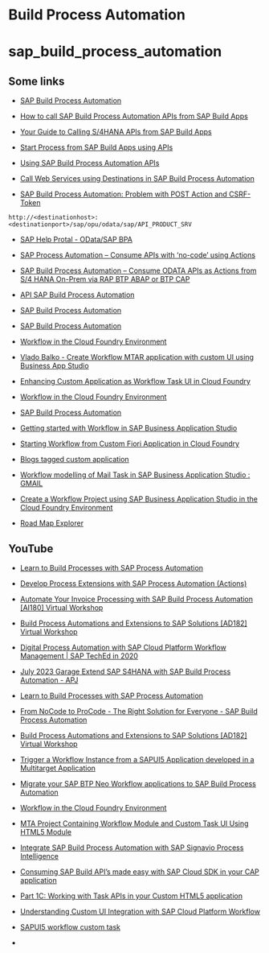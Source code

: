 # Build Process Automation

# sap_build_process_automation

## Some links
- [SAP Build Process Automation](https://help.sap.com/docs/build-process-automation?locale=en-US)

- [How to call SAP Build Process Automation APIs from SAP Build Apps](https://blogs.sap.com/2022/12/06/how-to-call-sap-build-process-automation-apis-from-sap-build-apps/)

- [Your Guide to Calling S/4HANA APIs from SAP Build Apps](https://blogs.sap.com/2023/06/11/your-guide-to-calling-s-4hana-apis-from-sap-build-apps/)

- [Start Process from SAP Build Apps using APIs](https://blogs.sap.com/2022/12/04/start-process-from-sap-build-apps-using-apis/)

- [Using SAP Build Process Automation APIs](https://help.sap.com/docs/build-process-automation/sap-build-process-automation/using-sap-build-process-automation-apis)

- [Call Web Services using Destinations in SAP Build Process Automation](https://developers.sap.com/tutorials/spa-automation-webservice-destination.html)

- [SAP Build Process Automation: Problem with POST Action and CSRF-Token](https://answers.sap.com/questions/13858334/sap-build-process-automation-problem-with-post-act.html)

```http://<destinationhost>:<destinationport>/sap/opu/odata/sap/API_PRODUCT_SRV```

- [SAP Help Protal - OData/SAP BPA](https://help.sap.com/docs/search?q=odata&locale=en-US&format=standard,html,pdf,others&version=&product=PROCESS_AUTOMATION)

- [SAP Process Automation – Consume APIs with ‘no-code’ using Actions](https://blogs.sap.com/2022/10/21/sap-process-automation-consume-apis-with-using-actions/)

- [SAP Build Process Automation – Consume ODATA APIs as Actions from S/4 HANA On-Prem via RAP BTP ABAP or BTP CAP](https://blogs.sap.com/2023/03/12/sap-build-process-automation-consume-apis-from-s-4-hana-on-prem-via-rap-btp-abap-or-btp-cap/)

- [API SAP Build Process Automation](https://api.sap.com/package/SAPProcessAutomation/all)

- [SAP Build Process Automation](https://help.sap.com/docs/build-process-automation/sap-build-process-automation/what-is-sap-build-process-automation?locale=en-US)

- [SAP Build Process Automation](https://help.sap.com/docs/build-process-automation/sap-build-process-automation/promoting-projects)

- [Workflow in the Cloud Foundry Environment](https://help.sap.com/docs/workflow-capability/workflow-cloud-foundry/migrate-start-and-task-uis-for-use-with-sap-build-process-automation?locale=en-US)

- [Vlado Balko - Create Workflow MTAR application with custom UI using Business App Studio](https://blogs.sap.com/2020/09/10/create-workflow-mtar-application-with-custom-ui-using-business-app-studio/)

- [Enhancing Custom Application as Workflow Task UI in Cloud Foundry](https://blogs.sap.com/2020/08/31/enhancing-custom-application-as-workflow-task-ui-in-cloud-foundry/)


- [Workflow in the Cloud Foundry Environment](https://help.sap.com/docs/workflow-capability/workflow-cloud-foundry/configure-custom-task-user-interface-using-html5-app)

- [SAP Build Process Automation](https://help.sap.com/docs/build-process-automation/sap-build-process-automation/initial-setup?locale=en-US)


- [Getting started with Workflow in SAP Business Application Studio](https://blogs.sap.com/2020/08/18/getting-started-with-workflow-in-sap-business-application-studio/)

- [Starting Workflow from Custom Fiori Application in Cloud Foundry](https://blogs.sap.com/2020/08/27/starting-workflow-from-custom-fiori-application-in-cloud-foundry/)

- [Blogs tagged custom application](https://blogs.sap.com/tag/custom-application/)

- [Workflow modelling of Mail Task in SAP Business Application Studio : GMAIL](https://blogs.sap.com/2022/02/25/workflow-modelling-of-mail-task-in-sap-business-application-studio-gmail/)

- [Create a Workflow Project using SAP Business Application Studio in the Cloud Foundry Environment](https://blogs.sap.com/2020/08/28/create-a-workflow-project-using-sap-business-application-studio-in-the-cloud-foundry-environment/)

- [Road Map Explorer](https://roadmaps.sap.com/board?range=2023Q3-2023Q4&PRODUCT=67837800100800007077#Q3%202023)


## YouTube

- [Learn to Build Processes with SAP Process Automation](https://www.youtube.com/watch?v=s9bxCLPa-zI)

- [Develop Process Extensions with SAP Process Automation (Actions)](https://www.youtube.com/watch?v=HU7Lir3AQbY)

- [Automate Your Invoice Processing with SAP Build Process Automation [AI180] Virtual Workshop](https://www.youtube.com/watch?v=-lES0HKg9fE)

- [Build Process Automations and Extensions to SAP Solutions [AD182] Virtual Workshop](https://www.youtube.com/watch?v=yYtO0ij5zAw)

- [Digital Process Automation with SAP Cloud Platform Workflow Management | SAP TechEd in 2020](https://www.youtube.com/watch?v=b3uufcXJAqs)

- [July 2023 Garage Extend SAP S4HANA with SAP Build Process Automation - APJ](https://www.youtube.com/watch?v=4T0xUkGA57I)

- [Learn to Build Processes with SAP Process Automation](https://www.youtube.com/watch?v=s9bxCLPa-zI&t=2s)

- [From NoCode to ProCode - The Right Solution for Everyone - SAP Build Process Automation](https://www.youtube.com/watch?v=-k7aiQRHc3Y)

- [Build Process Automations and Extensions to SAP Solutions [AD182] Virtual Workshop](https://www.youtube.com/watch?v=yYtO0ij5zAw)

- [Trigger a Workflow Instance from a SAPUI5 Application developed in a Multitarget Application](https://blogs.sap.com/2022/08/02/trigger-a-workflow-instance-from-a-sapui5-application-developed-in-a-multitarget-application/#:~:text=Open%20your%20SAP%20Business%20Application%20Studio%2C%20and%20follow,finish.%20A%20new%20workspace%20will%20open%20for%20you.)

* [Migrate your SAP BTP Neo Workflow applications to SAP Build Process Automation](https://blogs.sap.com/2023/09/14/migrate-your-sap-btp-neo-workflow-applications-to-sap-build-process-automation/)

* [Workflow in the Cloud Foundry Environment](https://help.sap.com/docs/workflow-capability/workflow-cloud-foundry/legacy-set-task-and-task-context-models)

* [MTA Project Containing Workflow Module and Custom Task UI Using HTML5 Module](https://help.sap.com/docs/workflow-capability/workflow-cloud-foundry/mta-project-containing-workflow-module-and-custom-task-ui-using-html5-module)

* [Integrate SAP Build Process Automation with SAP Signavio Process Intelligence](https://blogs.sap.com/2023/06/25/integrate-sap-build-process-automation-with-sap-signavio-process-intelligence/)

* [Consuming SAP Build API’s made easy with SAP Cloud SDK in your CAP application](https://blogs.sap.com/2023/02/08/consuming-sap-build-apis-made-easy-with-sap-cloud-sdk-in-your-sap-cap-app/)

* [Part 1C: Working with Task APIs in your Custom HTML5 application](https://blogs.sap.com/2017/10/12/part-1c-working-with-task-apis-in-your-custom-html5-application/)

* [Understanding Custom UI Integration with SAP Cloud Platform Workflow](https://blogs.sap.com/2017/10/12/understanding-custom-ui-integration-with-sap-cloud-platform-workflow/)

* [SAPUI5 workflow custom task](https://answers.sap.com/questions/13027474/sapui5-workflow-custom-task.html)

* []()
